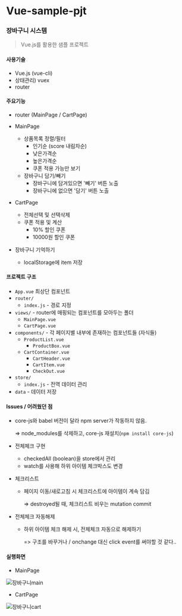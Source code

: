 # Vue-sample-pjt

### 장바구니 시스템

> Vue.js를 활용한 샘플 프로젝트



#### 사용기술

- Vue.js (vue-cli)
- 상태관리) vuex
- router



#### 주요기능

- router (MainPage / CartPage)

- MainPage
  - 상품목록 정렬/필터
    - 인기순 (score 내림차순)
    - 낮은가격순
    - 높은가격순
    - 쿠폰 적용 가능만 보기
  - 장바구니 담기/빼기
    - 장바구니에 담겨있으면 '빼기' 버튼 노출
    - 장바구니에 없으면 '담기' 버튼 노출
- CartPage
  - 전체선택 및 선택삭제
  - 쿠폰 적용 및 계산
    - 10% 할인 쿠폰
    - 10000원 할인 쿠폰
- 장바구니 기억하기
  - localStorage에 item 저장



#### 프로젝트 구조

- `App.vue` 최상단 컴포넌트
- `router/`
  - `index.js` - 경로 지정
- `views/` - router에 매핑되는 컴포넌트를 모아두는 폴더
  - `MainPage.vue`
  - `CartPage.vue`
- `components/`  - 각 페이지별 내부에 존재하는 컴포넌트들 (자식들)
  - `ProductList.vue`
    - `ProductBox.vue`
  - `CartContainer.vue`
    - `CartHeader.vue`
    - `CartItem.vue`
    - `CheckOut.vue`
- `store/`
  - `index.js` - 전역 데이터 관리
- `data` - 데이터 저장



#### Issues / 어려웠던 점

- core-js와 babel 버전이 달라 npm server가 작동하지 않음.

  => node_modules를 삭제하고, core-js 재설치(`npm install core-js`)

- 전체체크 구현

  - checkedAll (boolean)을 store에서 관리
  - watch를 사용해 하위 아이템 체크박스도 변경

- 체크리스트

  - 페이지 이동/새로고침 시 체크리스트에 아이템이 계속 담김

    => destroyed될 때, 체크리스트 비우는 mutation commit

- 전체체크 자동해제

  - 하위 아이템 체크 해제 시, 전체체크 자동으로 해제하기

    => 구조를 바꾸거나 / onchange 대신 click event를 써야할 것 같다..



#### 실행화면
- MainPage

![장바구니main](/uploads/6d6bd17f57321737b6a48b76209272ba/장바구니main.PNG)

- CartPage

![장바구니cart](/uploads/787336432aeed3b3684195b6b0e01a23/장바구니cart.PNG)

